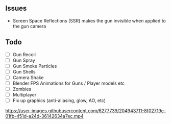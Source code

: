 ## Issues
- Screen Space Reflections (SSR) makes the gun invisible when applied to the gun camera

## Todo
- [ ] Gun Recoil
- [ ] Gun Spray
- [ ] Gun Smoke Particles
- [ ] Gun Shells
- [ ] Camera Shake
- [ ] Blender FPS Animations for Guns / Player models etc
- [ ] Zombies
- [ ] Multiplayer
- [ ] Fix up graphics (anti-aliasing, glow, AO, etc)

https://user-images.githubusercontent.com/6277739/204943711-8f02719e-01fb-451d-a24d-36142634a7ec.mp4
